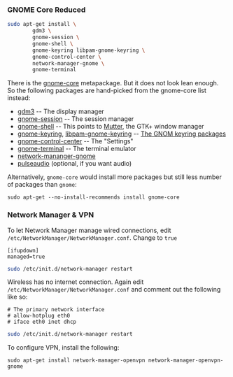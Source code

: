 ### GNOME Core Reduced

```bash
sudo apt-get install \
        gdm3 \
        gnome-session \
        gnome-shell \
        gnome-keyring libpam-gnome-keyring \
        gnome-control-center \
        network-manager-gnome \
        gnome-terminal
```

There is the [gnome-core](https://packages.debian.org/stretch/gnome-core) metapackage. But it does not look lean enough. So the following packages are hand-picked from the gnome-core list instead:

* [gdm3](https://packages.debian.org/stretch/gdm3) -- The display manager
* [gnome-session](https://packages.debian.org/stretch/gnome-session) -- The session manager
* [gnome-shell](https://packages.debian.org/stretch/gnome-shell) -- This points to [Mutter](https://packages.debian.org/stretch/mutter), the GTK+ window manager
* [gnome-keyring](https://packages.debian.org/stretch/gnome-keyring), [libpam-gnome-keyring](https://packages.debian.org/stretch/libpam-gnome-keyring) -- [The GNOM keyring packages](https://wiki.archlinux.org/index.php/GNOME/Keyring)
* [gnome-control-center](https://packages.debian.org/stretch/gnome-control-center) -- The "Settings"
* [gnome-terminal](https://packages.debian.org/stretch/gnome-terminal) -- The terminal emulator
* [network-mananger-gnome](https://packages.debian.org/stretch/network-manager-gnome)
* [pulseaudio](https://packages.debian.org/stretch/pulseaudio) (optional, if you want audio)

Alternatively, `gnome-core` would install more packages but still less number of packages than `gnome`:

```
sudo apt-get --no-install-recommends install gnome-core
```

### Network Manager & VPN

To let Network Manager manage wired connections, edit `/etc/NetworkManager/NetworkManager.conf`. Change to `true`
```
[ifupdown]
managed=true
```
```bash
sudo /etc/init.d/network-manager restart
```

Wireless has no internet connection. Again edit `/etc/NetworkManager/NetworkManager.conf` and comment out the following like so:
```
# The primary network interface
# allow-hotplug eth0
# iface eth0 inet dhcp
```
```bash
sudo /etc/init.d/network-manager restart
```

To configure VPN, install the following:

`sudo apt-get install network-manager-openvpn network-manager-openvpn-gnome`
